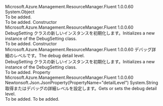<Type Name="DebugSetting" FullName="Microsoft.Azure.Management.ResourceManager.Fluent.Models.DebugSetting">
  <TypeSignature Language="C#" Value="public class DebugSetting" />
  <TypeSignature Language="ILAsm" Value=".class public auto ansi beforefieldinit DebugSetting extends System.Object" />
  <TypeSignature Language="DocId" Value="T:Microsoft.Azure.Management.ResourceManager.Fluent.Models.DebugSetting" />
  <TypeSignature Language="VB.NET" Value="Public Class DebugSetting" />
  <TypeSignature Language="F#" Value="type DebugSetting = class" />
  <AssemblyInfo>
    <AssemblyName>Microsoft.Azure.Management.ResourceManager.Fluent</AssemblyName>
    <AssemblyVersion>1.0.0.60</AssemblyVersion>
  </AssemblyInfo>
  <Base>
    <BaseTypeName>System.Object</BaseTypeName>
  </Base>
  <Interfaces />
  <Docs>
    <summary>To be added.</summary>
    <remarks>To be added.</remarks>
  </Docs>
  <Members>
    <Member MemberName=".ctor">
      <MemberSignature Language="C#" Value="public DebugSetting ();" />
      <MemberSignature Language="ILAsm" Value=".method public hidebysig specialname rtspecialname instance void .ctor() cil managed" />
      <MemberSignature Language="DocId" Value="M:Microsoft.Azure.Management.ResourceManager.Fluent.Models.DebugSetting.#ctor" />
      <MemberSignature Language="VB.NET" Value="Public Sub New ()" />
      <MemberType>Constructor</MemberType>
      <AssemblyInfo>
        <AssemblyName>Microsoft.Azure.Management.ResourceManager.Fluent</AssemblyName>
        <AssemblyVersion>1.0.0.60</AssemblyVersion>
      </AssemblyInfo>
      <Parameters />
      <Docs>
        <summary>
            <span data-ttu-id="0d9b9-101">DebugSetting クラスの新しいインスタンスを初期化します。</span><span class="sxs-lookup"><span data-stu-id="0d9b9-101">Initializes a new instance of the DebugSetting class.</span></span>
            </summary>
        <remarks>To be added.</remarks>
      </Docs>
    </Member>
    <Member MemberName=".ctor">
      <MemberSignature Language="C#" Value="public DebugSetting (string detailLevel = null);" />
      <MemberSignature Language="ILAsm" Value=".method public hidebysig specialname rtspecialname instance void .ctor(string detailLevel) cil managed" />
      <MemberSignature Language="DocId" Value="M:Microsoft.Azure.Management.ResourceManager.Fluent.Models.DebugSetting.#ctor(System.String)" />
      <MemberSignature Language="VB.NET" Value="Public Sub New (Optional detailLevel As String = null)" />
      <MemberSignature Language="F#" Value="new Microsoft.Azure.Management.ResourceManager.Fluent.Models.DebugSetting : string -&gt; Microsoft.Azure.Management.ResourceManager.Fluent.Models.DebugSetting" Usage="new Microsoft.Azure.Management.ResourceManager.Fluent.Models.DebugSetting detailLevel" />
      <MemberType>Constructor</MemberType>
      <AssemblyInfo>
        <AssemblyName>Microsoft.Azure.Management.ResourceManager.Fluent</AssemblyName>
        <AssemblyVersion>1.0.0.60</AssemblyVersion>
      </AssemblyInfo>
      <Parameters>
        <Parameter Name="detailLevel" Type="System.String" />
      </Parameters>
      <Docs>
        <param name="detailLevel"><span data-ttu-id="0d9b9-102">デバッグ詳細のレベルです。</span><span class="sxs-lookup"><span data-stu-id="0d9b9-102">The debug detail level.</span></span></param>
        <summary>
            <span data-ttu-id="0d9b9-103">DebugSetting クラスの新しいインスタンスを初期化します。</span><span class="sxs-lookup"><span data-stu-id="0d9b9-103">Initializes a new instance of the DebugSetting class.</span></span>
            </summary>
        <remarks>To be added.</remarks>
      </Docs>
    </Member>
    <Member MemberName="DetailLevel">
      <MemberSignature Language="C#" Value="public string DetailLevel { get; set; }" />
      <MemberSignature Language="ILAsm" Value=".property instance string DetailLevel" />
      <MemberSignature Language="DocId" Value="P:Microsoft.Azure.Management.ResourceManager.Fluent.Models.DebugSetting.DetailLevel" />
      <MemberSignature Language="VB.NET" Value="Public Property DetailLevel As String" />
      <MemberSignature Language="F#" Value="member this.DetailLevel : string with get, set" Usage="Microsoft.Azure.Management.ResourceManager.Fluent.Models.DebugSetting.DetailLevel" />
      <MemberType>Property</MemberType>
      <AssemblyInfo>
        <AssemblyName>Microsoft.Azure.Management.ResourceManager.Fluent</AssemblyName>
        <AssemblyVersion>1.0.0.60</AssemblyVersion>
      </AssemblyInfo>
      <Attributes>
        <Attribute>
          <AttributeName>Newtonsoft.Json.JsonProperty(PropertyName="detailLevel")</AttributeName>
        </Attribute>
      </Attributes>
      <ReturnValue>
        <ReturnType>System.String</ReturnType>
      </ReturnValue>
      <Docs>
        <summary>
            <span data-ttu-id="0d9b9-104">取得またはデバッグの詳細レベルを設定します。</span><span class="sxs-lookup"><span data-stu-id="0d9b9-104">Gets or sets the debug detail level.</span></span>
            </summary>
        <value>To be added.</value>
        <remarks>To be added.</remarks>
      </Docs>
    </Member>
  </Members>
</Type>